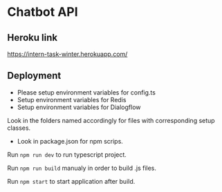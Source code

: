 # Chatbot API

## Heroku link

https://intern-task-winter.herokuapp.com/

## Deployment

* Please setup environment variables for config.ts
* Setup environment variables for Redis
* Setup environment variables for Dialogflow

Look in the folders named accordingly for files with corresponding setup classes.

* Look in package.json for npm scrips.

Run `npm run dev` to run typescript project.

Run `npm run build` manualy in order to build .js files.

Run `npm start` to start application after build.
